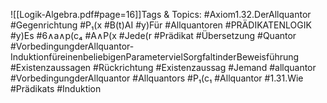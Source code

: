 
![[Logik-Algebra.pdf#page=16]]Tags & Topics:
   #Axiom1.32.DerAllquantor
   #Gegenrichtung
   #P₁(x
   #B(t)AI
   #y)Für
   #Allquantoren
   #PRÄDIKATENLOGIK
   #y)Es
   #6∧a∧p(c₄
   #A∧P(x
   #Jede(r
   #Prädikat
   #Übersetzung
   #Quantor
   #VorbedingungderAllquantor-InduktionfüreinenbeliebigenParametervielSorgfaltinderBeweisführung
   #Existenzaussagen
   #Rückrichtung
   #Existenzaussag
   #Jemand
   #allquantor
   #VorbedingungderAllquantor
   #Allquantors
   #P₁(c₁
   #Allquantor
   #1.31.Wie
   #Prädikats
   #Induktion